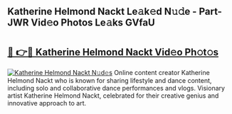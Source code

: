 ## Katherine Helmond Nackt Le𝚊k𝚎d N𝚞𝚍e - Part-JWR Vid𝚎o Photos Le𝚊ks GVfaU

# <h2><a href="http://fb6kfd.evod.top/?m=Katherine+Helmond+Nackt">🔗 👉🔴 Katherine Helmond Nackt Vid𝚎o Ph𝚘t𝚘s</a></h2>

[![Katherine Helmond Nackt N𝚞d𝚎s](https://i.imgur.com/8V9OHl7.gif)](http://fb6kfd.evod.top/?m=Katherine+Helmond+Nackt)
Online content creator Katherine Helmond Nackt who is known for sharing lifestyle and dance content, including solo and collaborative dance performances and vlogs. Visionary artist Katherine Helmond Nackt, celebrated for their creative genius and innovative approach to art. 
